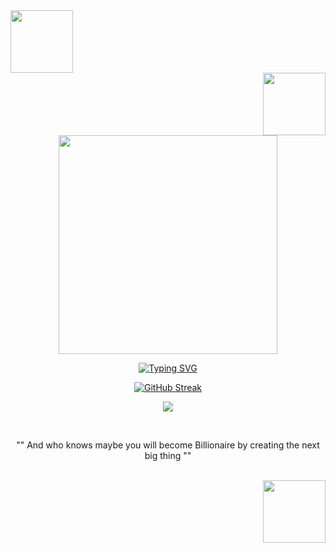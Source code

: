 <div align="center">
<!-- **👋🏾 Hello, welcome to my account 👋🏾** -->

<!-- xmas day start -->
<!--
<div style="display: flex; justify-content: center; align-items: center">
<img src="https://media0.giphy.com/media/mmlF7cNkjlNgQizz57/giphy.gif" width="250"/>
<img src="https://media2.giphy.com/media/NxpMNq17Y2Khq/giphy.gif" width="250"/>
</div>

![](https://media0.giphy.com/media/85NnIB9yB2kdBg48b1/giphy.gif "Happy New Year 2023")
-->
<!-- xmas day end   -->

<!-- Normal day start -->
<!--
<div style="display: flex; justify-content: center; align-items: center">
<img src="https://media.giphy.com/media/h8DFgib7rahX38a522/giphy.gif" width="75"/>
<img src="https://media.giphy.com/media/Vd8jRsGoIOZPXoREMe/giphy.gif" width="125"/>
<img src="https://media.giphy.com/media/JsnDTehWc8Xhu2cAHc/giphy.gif" width="75"/>
</div>

<img src="https://media.giphy.com/media/3iyKHMIKg5VWG6qHUm/giphy.gif" width="300"/>
<img src="https://media.giphy.com/media/dtra4r7NXUlI5XRfOR/giphy.gif" width="55"/>
-->
<!-- Normal day end   -->

<!-- Halloween start -->
<div align="left">
  <img src="https://media1.giphy.com/media/XpIvVdTcGeHTi/giphy.webp" width="100"/>
</div>
<div align="right">
  <img src="https://media1.giphy.com/media/XpIvVdTcGeHTi/giphy.webp" width="100"/>
</div>
<img src="https://media2.giphy.com/media/YmRY9ZiS0Yce1oag39/giphy.gif" width="350"/>
<!-- Halloween end   -->

[![Typing SVG](https://readme-typing-svg.demolab.com?font=Fira+Code&pause=1000&color=C9510C&center=true&vCenter=true&width=435&lines=%F0%9F%87%B2%F0%9F%87%AC+salama+eh+%F0%9F%87%B2%F0%9F%87%AC;%F0%9F%87%AB%F0%9F%87%B7+bonjour+%F0%9F%87%AB%F0%9F%87%B7;%F0%9F%87%AA%F0%9F%87%B8+hola+%F0%9F%87%AA%F0%9F%87%B8;%F0%9F%87%A8%F0%9F%87%B3+%E6%82%A8%E5%A5%BD+%F0%9F%87%A8%F0%9F%87%B3;%F0%9F%87%B8%F0%9F%87%A6+%D8%A7%D9%84%D8%B3%D9%84%D8%A7%D9%85+%D8%B9%D9%84%D9%8A%D9%83%D9%85+%F0%9F%87%B8%F0%9F%87%A6;%F0%9F%87%AF%F0%9F%87%B5+%E3%81%93%E3%82%93%E3%81%AB%E3%81%A1%E3%81%AF+%F0%9F%87%AF%F0%9F%87%B5;%F0%9F%87%B0%F0%9F%87%B7+%EC%95%88%EB%85%95%ED%95%98%EC%84%B8%EC%9A%94+%F0%9F%87%B0%F0%9F%87%B7;%F0%9F%87%B5%F0%9F%87%B9+ol%C3%A1+%F0%9F%87%B5%F0%9F%87%B9;%F0%9F%87%AE%F0%9F%87%B3+%E0%A4%A8%E0%A4%AE%E0%A4%B8%E0%A5%8D%E0%A4%A4%E0%A5%87+%F0%9F%87%AE%F0%9F%87%B3;%F0%9F%87%A9%F0%9F%87%AA+guten+Tag+%F0%9F%87%A9%F0%9F%87%AA)](https://git.io/typing-svg)

[![GitHub Streak](https://github-readme-streak-stats.herokuapp.com?user=ks-krimi&theme=prussian&mode=weekly&background=FFFFFF00&dates=4B86B&fire=c9510c&ring=c9510c&sideNums=4B86B&sideLabels=4B86B&currStreakLabel=c9510c&currStreakNum=c9510c&border=00000000&stroke=00000000)](https://git.io/streak-stats)

![](https://komarev.com/ghpvc/?username=ks-krimi&color=c9510c&label=Thank+you+for+your+visit+🥰)

<!-- Normal day start -->
<!--
<div align="right">
<img src="https://media2.giphy.com/media/77WemchqqLlN72mfKp/giphy.gif" width="100"/>
</div>
<!-- Normal day end   -->

<br/>

"" And who knows maybe you will become Billionaire by creating the next big thing ""

<br/>

<!-- Normal day start -->
<!--
<div align="right">
  <img src="https://media.giphy.com/media/73ymNClJu3dyFugAl9/giphy.gif" width="250"/>
</div>
-->
<!-- Normal day end   -->

<!-- Halloween start -->
<div align="right">
  <img src="https://media1.giphy.com/media/XpIvVdTcGeHTi/giphy.webp" width="100"/>
</div>
<!-- Halloween end   -->

</div>

<!--
### Hello 👋
**ks-krimi/ks-krimi** is a ✨ _special_ ✨ repository because its `README.md` (this file) appears on your GitHub profile.😎✌️

Here are some ideas to get you started:

- 🔭 I’m currently working on ...
- 🌱 I’m currently learning ...
- 👯 I’m looking to collaborate on ...
- 🤔 I’m looking for help with ...
- 💬 Ask me about ...
- 📫 How to reach me: ...
- 😄 Pronouns: ...
- ⚡ Fun fact: ...
-->
